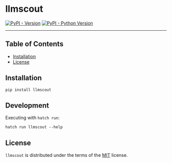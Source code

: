 # llmscout

[![PyPI - Version](https://img.shields.io/pypi/v/llmscout.svg)](https://pypi.org/project/llmscout)
[![PyPI - Python Version](https://img.shields.io/pypi/pyversions/llmscout.svg)](https://pypi.org/project/llmscout)

-----

## Table of Contents

- [Installation](#installation)
- [License](#license)

## Installation

```console
pip install llmscout
```

## Development

Executing with `hatch run`:

```
hatch run llmscout --help
```

## License

`llmscout` is distributed under the terms of the [MIT](https://spdx.org/licenses/MIT.html) license.
